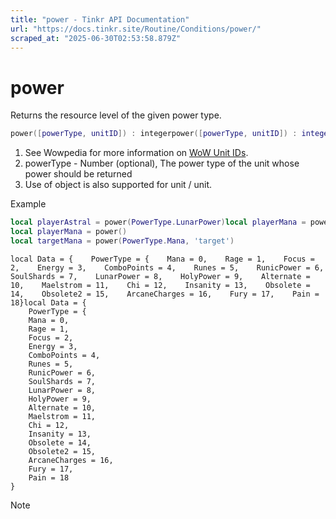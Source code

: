 ```yaml
---
title: "power - Tinkr API Documentation"
url: "https://docs.tinkr.site/Routine/Conditions/power/"
scraped_at: "2025-06-30T02:53:58.879Z"
---
```


# power

Returns the resource level of the given power type.

```lua
power([powerType, unitID]) : integerpower([powerType, unitID]) : integer
```

1.  See Wowpedia for more information on [WoW Unit IDs](https://wowpedia.fandom.com/wiki/UnitId).
2.  powerType - Number (optional), The power type of the unit whose power should be returned
3.  Use of object is also supported for unit / unit.

Example

```lua
local playerAstral = power(PowerType.LunarPower)local playerMana = power()local targetMana = power(PowerType.Mana, 'target')local playerAstral = power(PowerType.LunarPower)
local playerMana = power()
local targetMana = power(PowerType.Mana, 'target')
```

```
local Data = {    PowerType = {    Mana = 0,    Rage = 1,    Focus = 2,    Energy = 3,    ComboPoints = 4,    Runes = 5,    RunicPower = 6,    SoulShards = 7,    LunarPower = 8,    HolyPower = 9,    Alternate = 10,    Maelstrom = 11,    Chi = 12,    Insanity = 13,    Obsolete = 14,    Obsolete2 = 15,    ArcaneCharges = 16,    Fury = 17,    Pain = 18}local Data = {
    PowerType = {
    Mana = 0,
    Rage = 1,
    Focus = 2,
    Energy = 3,
    ComboPoints = 4,
    Runes = 5,
    RunicPower = 6,
    SoulShards = 7,
    LunarPower = 8,
    HolyPower = 9,
    Alternate = 10,
    Maelstrom = 11,
    Chi = 12,
    Insanity = 13,
    Obsolete = 14,
    Obsolete2 = 15,
    ArcaneCharges = 16,
    Fury = 17,
    Pain = 18
}
```

Note